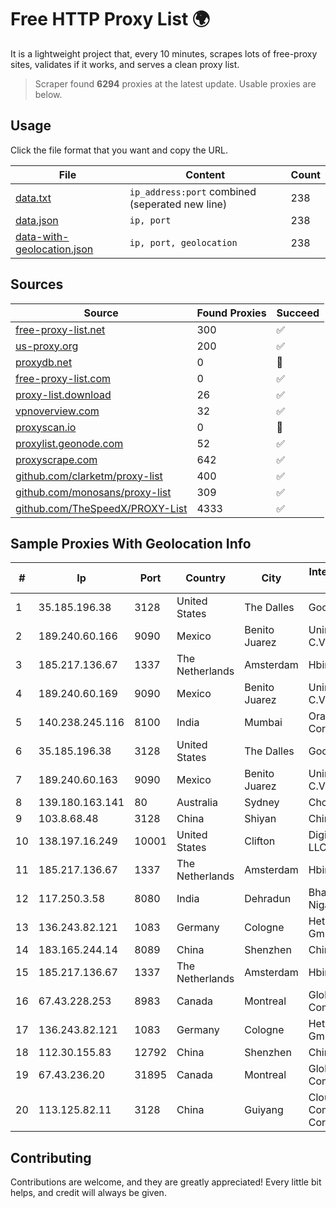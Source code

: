 
# Free HTTP Proxy List 🌍

It is a lightweight project that, every 10 minutes, scrapes lots of free-proxy sites, validates if it works, and serves a clean proxy list.


> Scraper found **6294** proxies at the latest update. Usable proxies are below.

## Usage

Click the file format that you want and copy the URL.


|File|Content|Count|
|----|-------|-----|
|[data.txt](https://raw.githubusercontent.com/themiralay/Proxy-List-World/master/data.txt)|`ip_address:port` combined (seperated new line)|238|
|[data.json](https://raw.githubusercontent.com/themiralay/Proxy-List-World/master/data.json)|`ip, port`|238|
|[data-with-geolocation.json](https://raw.githubusercontent.com/themiralay/Proxy-List-World/master/data-with-geolocation.json)|`ip, port, geolocation`|238|

## Sources

|Source|Found Proxies|Succeed|
|------|-------------|-------|
|[free-proxy-list.net](https://free-proxy-list.net)|300|✅|
|[us-proxy.org](https://www.us-proxy.org)|200|✅|
|[proxydb.net](http://proxydb.net)|0|🚫|
|[free-proxy-list.com](https://free-proxy-list.com/?page=&port=&type%5B%5D=http&type%5B%5D=https&up_time=0&search=Search)|0|✅|
|[proxy-list.download](https://www.proxy-list.download/HTTP)|26|✅|
|[vpnoverview.com](https://vpnoverview.com/privacy/anonymous-browsing/free-proxy-servers)|32|✅|
|[proxyscan.io](https://www.proxyscan.io)|0|🚫|
|[proxylist.geonode.com](https://proxylist.geonode.com/api/proxy-list?limit=300&page=1&sort_by=lastChecked&sort_type=desc&protocols=http,https)|52|✅|
|[proxyscrape.com](https://api.proxyscrape.com/v2/?request=displayproxies&protocol=http&timeout=10000&country=all&ssl=all&anonymity=all)|642|✅|
|[github.com/clarketm/proxy-list](https://raw.githubusercontent.com/clarketm/proxy-list/master/proxy-list-raw.txt)|400|✅|
|[github.com/monosans/proxy-list](https://raw.githubusercontent.com/monosans/proxy-list/main/proxies/http.txt)|309|✅|
|[github.com/TheSpeedX/PROXY-List](https://raw.githubusercontent.com/TheSpeedX/PROXY-List/master/http.txt)|4333|✅|


## Sample Proxies With Geolocation Info

|#|Ip|Port|Country|City|Internet Service Provider|
|-|--|----|-------|----|-------------------------|
|1|35.185.196.38|3128|United States|The Dalles|Google LLC|
|2|189.240.60.166|9090|Mexico|Benito Juarez|Uninet S.A. de C.V.|
|3|185.217.136.67|1337|The Netherlands|Amsterdam|Hbing Limited|
|4|189.240.60.169|9090|Mexico|Benito Juarez|Uninet S.A. de C.V.|
|5|140.238.245.116|8100|India|Mumbai|Oracle Corporation|
|6|35.185.196.38|3128|United States|The Dalles|Google LLC|
|7|189.240.60.163|9090|Mexico|Benito Juarez|Uninet S.A. de C.V.|
|8|139.180.163.141|80|Australia|Sydney|Choopa|
|9|103.8.68.48|3128|China|Shiyan|China Telecom|
|10|138.197.16.249|10001|United States|Clifton|DigitalOcean, LLC|
|11|185.217.136.67|1337|The Netherlands|Amsterdam|Hbing Limited|
|12|117.250.3.58|8080|India|Dehradun|Bharat Sanchar Nigam Ltd|
|13|136.243.82.121|1083|Germany|Cologne|Hetzner Online GmbH|
|14|183.165.244.14|8089|China|Shenzhen|Chinanet|
|15|185.217.136.67|1337|The Netherlands|Amsterdam|Hbing Limited|
|16|67.43.228.253|8983|Canada|Montreal|GloboTech Communications|
|17|136.243.82.121|1083|Germany|Cologne|Hetzner Online GmbH|
|18|112.30.155.83|12792|China|Shenzhen|China Mobile|
|19|67.43.236.20|31895|Canada|Montreal|GloboTech Communications|
|20|113.125.82.11|3128|China|Guiyang|Cloud Computing Corporation|



## Contributing

Contributions are welcome, and they are greatly appreciated! Every
little bit helps, and credit will always be given.

